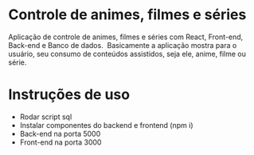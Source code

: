 # Controle de animes, filmes e séries
Aplicação de controle de animes, filmes e séries com React, Front-end, Back-end e Banco de dados.&nbsp;
Basicamente a aplicação mostra para o usuário, seu consumo de conteúdos assistidos, seja ele, anime, filme ou série.

# Instruções de uso

- Rodar script sql
- Instalar componentes do backend e frontend (npm i)
- Back-end na porta 5000
- Front-end na porta 3000
